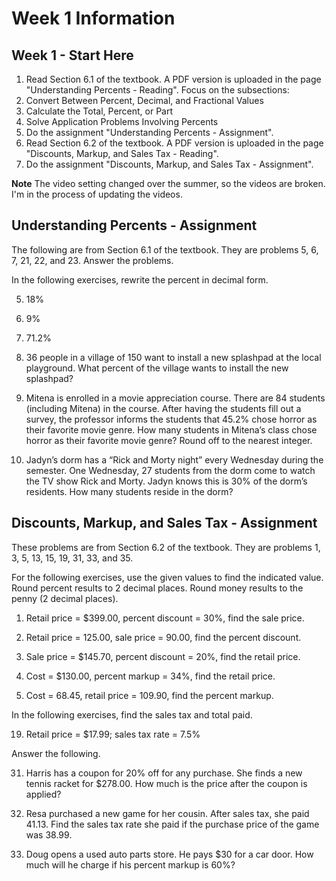 # Week 1 Information

## Week 1 - Start Here

1. Read Section 6.1 of the textbook. A PDF version is uploaded in the page "Understanding Percents - Reading". Focus on the subsections:
  1. Convert Between Percent, Decimal, and Fractional Values
  2. Calculate the Total, Percent, or Part
  3. Solve Application Problems Involving Percents
2. Do the assignment "Understanding Percents - Assignment".
3. Read Section 6.2 of the textbook. A PDF version is uploaded in the page "Discounts, Markup, and Sales Tax - Reading".
4. Do the assignment "Discounts, Markup, and Sales Tax - Assignment".

**Note** The video setting changed over the summer, so the videos are broken. I'm in the process of updating the videos.

## Understanding Percents - Assignment

The following are from Section 6.1 of the textbook. They are problems 5, 6, 7, 21, 22, and 23. Answer the problems. 

In the following exercises, rewrite the percent in decimal form.

5. 18%

6. 9%

7. 71.2%

21. 36 people in a village of 150 want to install a new splashpad at the local playground. What percent of the village wants to install the new splashpad?

22. Mitena is enrolled in a movie appreciation course. There are 84 students (including Mitena) in the course. After having the students fill out a survey, the professor informs the students that 45.2% chose horror as their favorite movie genre. How many students in Mitena’s class chose horror as their favorite movie genre? Round off to the nearest integer.

23. Jadyn’s dorm has a “Rick and Morty night” every Wednesday during the semester. One Wednesday, 27 students from the dorm come to watch the TV show Rick and Morty. Jadyn knows this is 30% of the dorm’s residents. How many students reside in the dorm?

## Discounts, Markup, and Sales Tax - Assignment

These problems are from Section 6.2 of the textbook. They are problems 1, 3, 5, 13, 15, 19, 31, 33, and 35.

For the following exercises, use the given values to find the indicated value. Round percent results to 2 decimal places. Round money results to the penny (2 decimal places).

1. Retail price = $399.00, percent discount = 30%, find the sale price.

3. Retail price = 125.00, sale price = 90.00, find the percent discount.

5. Sale price = $145.70, percent discount = 20%, find the retail price.

13. Cost = $130.00, percent markup = 34%, find the retail price.

15. Cost = 68.45, retail price = 109.90, find the percent markup.

In the following exercises, find the sales tax and total paid.

19. Retail price = $17.99; sales tax rate = 7.5%

Answer the following.

31. Harris has a coupon for 20% off for any purchase. She finds a new tennis racket for $278.00. How much is the price after the coupon is applied?

33. Resa purchased a new game for her cousin. After sales tax, she paid 41.13. Find the sales tax rate she paid if the purchase price of the game was 38.99.

35. Doug opens a used auto parts store. He pays $30 for a car door. How much will he charge if his percent markup is 60%?